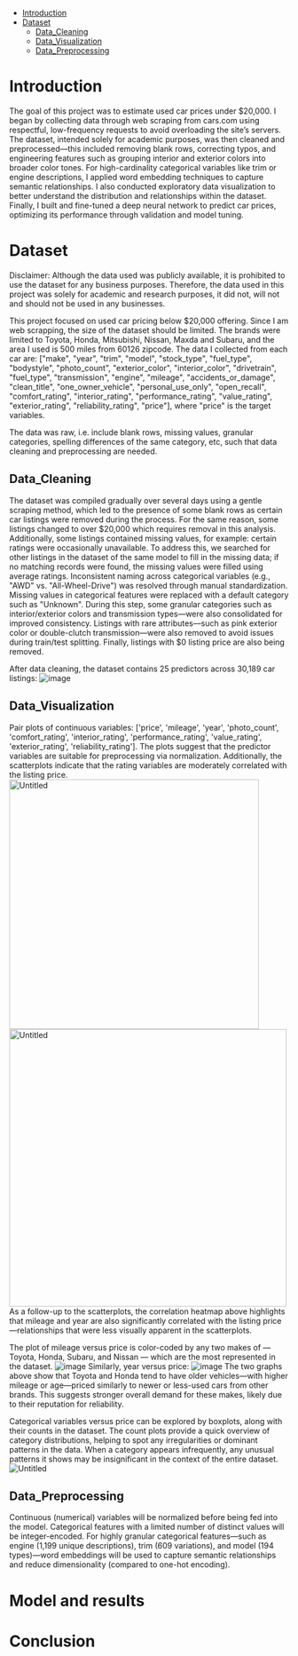- [Introduction](#introduction)
- [Dataset](#dataset)
  - [Data_Cleaning](#data_cleaning)
  - [Data_Visualization](#data_visualization)
  - [Data_Preprocessing](#data_preprocessing)

# Introduction

The goal of this project was to estimate used car prices under $20,000. I began by collecting data through web scraping from cars.com using respectful, low-frequency requests to avoid overloading the site’s servers. The dataset, intended solely for academic purposes, was then cleaned and preprocessed—this included removing blank rows, correcting typos, and engineering features such as grouping interior and exterior colors into broader color tones. For high-cardinality categorical variables like trim or engine descriptions, I applied word embedding techniques to capture semantic relationships. I also conducted exploratory data visualization to better understand the distribution and relationships within the dataset. Finally, I built and fine-tuned a deep neural network to predict car prices, optimizing its performance through validation and model tuning.

# Dataset

Disclaimer: Although the data used was publicly available, it is prohibited to use the dataset for any business purposes. Therefore, the data used in this project was solely for academic and research purposes, it did not, will not and should not be used in any businesses.

This project focused on used car pricing below $20,000 offering. Since I am web scrapping, the size of the dataset should be limited. The brands were limited to Toyota, Honda, Mitsubishi, Nissan, Maxda and Subaru, and the area I used is 500 miles from 60126 zipcode. The data I collected from each car are: ["make", "year", "trim", "model", "stock_type", "fuel_type", "bodystyle", "photo_count", "exterior_color", "interior_color", "drivetrain", "fuel_type", "transmission", "engine", "mileage", "accidents_or_damage", "clean_title", "one_owner_vehicle", "personal_use_only", "open_recall", "comfort_rating", "interior_rating", "performance_rating", "value_rating", "exterior_rating", "reliability_rating", "price"], where "price" is the target variables. 

The data was raw, i.e. include blank rows, missing values, granular categories, spelling differences of the same category, etc, such that data cleaning and preprocessing are needed. 

## Data_Cleaning

The dataset was compiled gradually over several days using a gentle scraping method, which led to the presence of some blank rows as certain car listings were removed during the process. For the same reason, some listings changed to over $20,000 which requires removal in this analysis. Additionally, some listings contained missing values, for example: certain ratings were occasionally unavailable. To address this, we searched for other listings in the dataset of the same model to fill in the missing data; if no matching records were found, the missing values were filled using average ratings. Inconsistent naming across categorical variables (e.g., "AWD" vs. "All-Wheel-Drive") was resolved through manual standardization. Missing values in categorical features were replaced with a default category such as "Unknown". During this step, some granular categories such as interior/exterior colors and transmission types—were also consolidated for improved consistency. Listings with rare attributes—such as pink exterior color or double-clutch transmission—were also removed to avoid issues during train/test splitting. Finally, listings with $0 listing price are also being removed. 

After data cleaning, the dataset contains 25 predictors across 30,189 car listings:
![image](https://github.com/user-attachments/assets/33218918-36d2-4bf3-a2b5-208c6c6aa94c)

## Data_Visualization

Pair plots of continuous variables: ['price', 'mileage', 'year', 'photo_count', 'comfort_rating', 'interior_rating', 'performance_rating', 'value_rating', 'exterior_rating', 'reliability_rating']. The plots suggest that the predictor variables are suitable for preprocessing via normalization. Additionally, the scatterplots indicate that the rating variables are moderately correlated with the listing price.
<img src="https://github.com/user-attachments/assets/20b18bf3-64f3-49ae-8caf-a7e962f13d2b" alt="Untitled" width="450"/>
<img src="https://github.com/user-attachments/assets/9e2c056b-56bc-4cae-b82f-0642c2129d7d" alt="Untitled" width="500"/>
As a follow-up to the scatterplots, the correlation heatmap above highlights that mileage and year are also significantly correlated with the listing price—relationships that were less visually apparent in the scatterplots.

The plot of mileage versus price is color-coded by any two makes of — Toyota, Honda, Subaru, and Nissan — which are the most represented in the dataset. 
![image](https://github.com/user-attachments/assets/28a1f9ca-d09d-46e7-9873-714cf6bac934)
Similarly, year versus price:
![image](https://github.com/user-attachments/assets/b8fa5ed4-a442-4cd2-9d0f-b099e5edc326)
The two graphs above show that Toyota and Honda tend to have older vehicles—with higher mileage or age—priced similarly to newer or less-used cars from other brands. This suggests stronger overall demand for these makes, likely due to their reputation for reliability.

Categorical variables versus price can be explored by boxplots, along with their counts in the dataset. The count plots provide a quick overview of category distributions, helping to spot any irregularities or dominant patterns in the data. When a category appears infrequently, any unusual patterns it shows may be insignificant in the context of the entire dataset.
![Untitled](https://github.com/user-attachments/assets/1d354e5b-d00e-44e7-9395-46bb27ed0920)


## Data_Preprocessing

Continuous (numerical) variables will be normalized before being fed into the model. Categorical features with a limited number of distinct values will be integer-encoded. For highly granular categorical features—such as engine (1,199 unique descriptions), trim (609 variations), and model (194 types)—word embeddings will be used to capture semantic relationships and reduce dimensionality (compared to one-hot encoding).

# Model and results



# Conclusion

